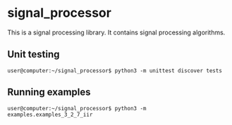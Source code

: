 # signal_processor

This is a signal processing library. It contains signal processing algorithms.

## Unit testing

```
user@computer:~/signal_processor$ python3 -m unittest discover tests
```

## Running examples
```
user@computer:~/signal_processor$ python3 -m examples.examples_3_2_7_iir
```
